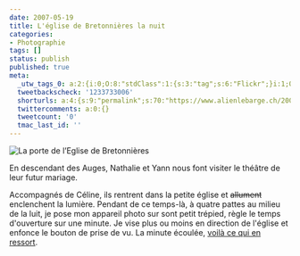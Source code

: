 ```yaml
---
date: 2007-05-19
title: L'église de Bretonnières la nuit
categories:
- Photographie
tags: []
status: publish
published: true
meta:
  _utw_tags_0: a:2:{i:0;O:8:"stdClass":1:{s:3:"tag";s:6:"Flickr";}i:1;O:8:"stdClass":1:{s:3:"tag";s:12:"Photographie";}}
  tweetbackscheck: '1233733006'
  shorturls: a:4:{s:9:"permalink";s:70:"https://www.alienlebarge.ch/2007/05/19/leglise-de-bretonnieres-la-nuit/";s:7:"tinyurl";s:25:"https://tinyurl.com/agou2z";s:4:"isgd";s:17:"https://is.gd/ik1Z";s:5:"bitly";s:18:"https://bit.ly/WR6W";}
  twittercomments: a:0:{}
  tweetcount: '0'
  tmac_last_id: ''
---
```

<img src="https://dlgjp9x71cipk.cloudfront.net/2007/05/eglisebretonnieres.png" alt="La porte de l’Eglise de Bretonnières" />

En descendant des Auges, Nathalie et Yann nous font visiter le théâtre de leur futur mariage.

Accompagnés de Céline, ils rentrent dans la petite église et <strike>allument</strike> enclenchent la lumière. Pendant de ce temps-là, à quatre pattes au milieu de la luit, je pose mon appareil photo sur sont petit trépied, règle le temps d'ouverture sur une minute. Je vise plus ou moins en direction de l'église et enfonce le bouton de prise de vu. La minute écoulée, <a href="https://www.flickr.com/photos/alienlebarge/504465739/" title="L'Eglise de Bretonnières">voilà ce qui en ressort</a>.
